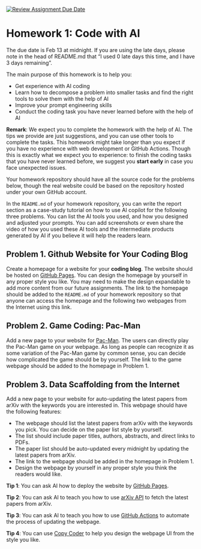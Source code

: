 [![Review Assignment Due Date](https://classroom.github.com/assets/deadline-readme-button-22041afd0340ce965d47ae6ef1cefeee28c7c493a6346c4f15d667ab976d596c.svg)](https://classroom.github.com/a/_xAXLZeW)
# Homework 1: Code with AI

The due date is Feb 13 at midnight. If you are using the late days, please note in the head of README.md that “I used 0 late days this time, and I have 3 days remaining”.

The main purpose of this homework is to help you:

- Get experience with AI coding
- Learn how to decompose a problem into smaller tasks and find the right tools to solve them with the help of AI
- Improve your prompt engineering skills
- Conduct the coding task you have never learned before with the help of AI

**Remark**: We expect you to complete the homework with the help of AI. The tips we provide are just suggestions, and you can use other tools to complete the tasks. This homework might take longer than you expect if you have no experience with web development or GitHub Actions. Though this is exactly what we expect you to experience: to finish the coding tasks that you have never learned before, we suggest you **start early** in case you face unexpected issues.

Your homework repository should have all the source code for the problems below, though the real website could be based on the repository hosted under your own GitHub account.

In the `README.md` of your homework repository, you can write the report section as a case-study tutorial on how to use AI copilot for the following three problems. You can list the AI tools  you used, and how you designed and adjusted your prompts. You can add screenshots or even share the video of how you used these AI tools and the intermediate products generated by AI if you believe it will help the readers learn.



## Problem 1. Github Website for Your Coding Blog

Create a homepage for a website for your **coding blog**. The website should be hosted on [GitHub Pages](https://pages.github.com/). You can design the homepage by yourself in any proper style you like. You may need to make the design expandable to add more content from our future assignments. The link to the homepage should be added to the `README.md` of your homework repository so that anyone can access the homepage and the following two webpages from the Internet using this link.


## Problem 2. Game Coding: Pac-Man

Add a new page to your website for [Pac-Man](https://en.wikipedia.org/wiki/Pac-Man). The users can directly play the Pac-Man game on your webpage. As long as people can recognize it as some variation of the Pac-Man game by common sense, you can decide how complicated the game should be by yourself. The link to the game webpage should be added to the homepage in Problem 1.

## Problem 3. Data Scaffolding from the Internet

Add a new page to your website for auto-updating the latest papers from arXiv with the keywords you are interested in. This webpage should have the following features:

- The webpage should list the latest papers from arXiv with the keywords you pick. You can decide on the paper list style by yourself.
- The list should include paper titles, authors, abstracts, and direct links to PDFs.
- The paper list should be auto-updated every midnight by updating the latest papers from arXiv.
- The link to the webpage should be added in the homepage in Problem 1.
- Design the webpage by yourself in any proper style you think the readers would like.

**Tip 1**: You can ask AI how to deploy the website by [GitHub Pages](https://pages.github.com/). 

**Tip 2**: You can ask AI to teach you how to use [arXiv API](https://arxiv.org/help/api/user-manual) to fetch the latest papers from arXiv.

**Tip 3**: You can ask AI to teach you how to use [GitHub Actions](https://docs.github.com/en/actions) to automate the process of updating the webpage.

**Tip 4**: You can use [Copy Coder](https://copycoder.ai/) to help you design the webpage UI from the style you like.


